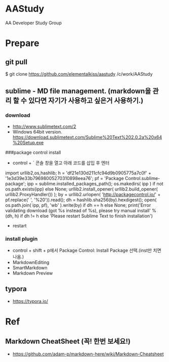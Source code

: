 # AAStudy
AA Developer Study Group

# Prepare

## git pull
$ git clone https://github.com/elementalkiss/aastudy /c/work/AAStudy

## sublime - MD file management. (markdown을 관리 할 수 있다면 자기가 사용하고 싶은거 사용하기.)
### download
* http://www.sublimetext.com/2
* Windows 64bit version. https://download.sublimetext.com/Sublime%20Text%202.0.2a%20x64%20Setup.exe

###package control install
* control + ` 콘솔 창을 열고 아래 코드를 삽입 후 엔터

import urllib2,os,hashlib; h = 'df21e130d211cfc94d9b0905775a7c0f' + '1e3d39e33b79698005270310898eea76'; pf = 'Package Control.sublime-package'; ipp = sublime.installed_packages_path(); os.makedirs( ipp ) if not os.path.exists(ipp) else None; urllib2.install_opener( urllib2.build_opener( urllib2.ProxyHandler()) ); by = urllib2.urlopen( 'http://packagecontrol.io/' + pf.replace(' ', '%20')).read(); dh = hashlib.sha256(by).hexdigest(); open( os.path.join( ipp, pf), 'wb' ).write(by) if dh == h else None; print('Error validating download (got %s instead of %s), please try manual install' % (dh, h) if dh != h else 'Please restart Sublime Text to finish installation')

* restart

### install plugin
* control + shift + p에서 Package Control: Install Package 선택.(inst만 치면 나옴.)
* MarkdownEditing
* SmartMarkdown
* Markdown Preview

## typora
* https://typora.io/

# Ref

## Markdown CheatSheet (꼭! 한번 보세요!)

* https://github.com/adam-p/markdown-here/wiki/Markdown-Cheatsheet
